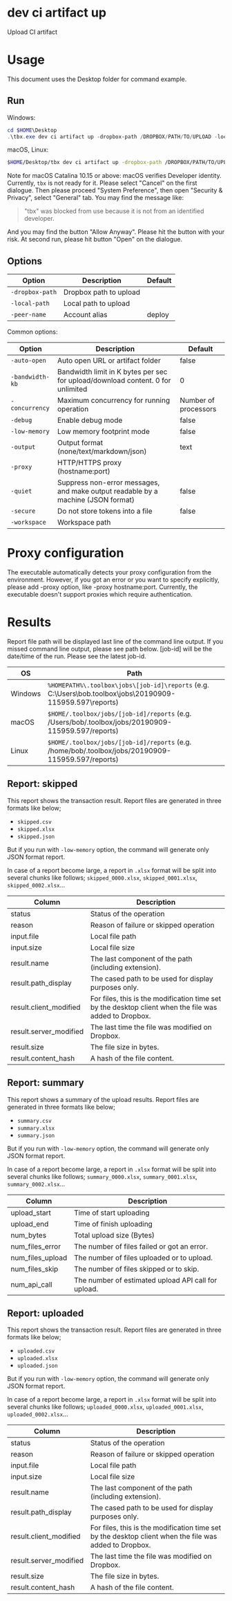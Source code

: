 # dev ci artifact up 

Upload CI artifact 

# Usage

This document uses the Desktop folder for command example.

## Run

Windows:

```powershell
cd $HOME\Desktop
.\tbx.exe dev ci artifact up -dropbox-path /DROPBOX/PATH/TO/UPLOAD -local-path /LOCAL/PATH/OF/ARTIFACT
```

macOS, Linux:

```bash
$HOME/Desktop/tbx dev ci artifact up -dropbox-path /DROPBOX/PATH/TO/UPLOAD -local-path /LOCAL/PATH/OF/ARTIFACT
```

Note for macOS Catalina 10.15 or above: macOS verifies Developer identity. Currently, `tbx` is not ready for it. Please select "Cancel" on the first dialogue. Then please proceed "System Preference", then open "Security & Privacy", select "General" tab.
You may find the message like:
> "tbx" was blocked from use because it is not from an identified developer.

And you may find the button "Allow Anyway". Please hit the button with your risk. At second run, please hit button "Open" on the dialogue.

## Options

| Option          | Description            | Default |
|-----------------|------------------------|---------|
| `-dropbox-path` | Dropbox path to upload |         |
| `-local-path`   | Local path to upload   |         |
| `-peer-name`    | Account alias          | deploy  |

Common options:

| Option          | Description                                                                      | Default              |
|-----------------|----------------------------------------------------------------------------------|----------------------|
| `-auto-open`    | Auto open URL or artifact folder                                                 | false                |
| `-bandwidth-kb` | Bandwidth limit in K bytes per sec for upload/download content. 0 for unlimited  | 0                    |
| `-concurrency`  | Maximum concurrency for running operation                                        | Number of processors |
| `-debug`        | Enable debug mode                                                                | false                |
| `-low-memory`   | Low memory footprint mode                                                        | false                |
| `-output`       | Output format (none/text/markdown/json)                                          | text                 |
| `-proxy`        | HTTP/HTTPS proxy (hostname:port)                                                 |                      |
| `-quiet`        | Suppress non-error messages, and make output readable by a machine (JSON format) | false                |
| `-secure`       | Do not store tokens into a file                                                  | false                |
| `-workspace`    | Workspace path                                                                   |                      |

# Proxy configuration

The executable automatically detects your proxy configuration from the environment. However, if you got an error or you want to specify explicitly, please add -proxy option, like -proxy hostname:port. Currently, the executable doesn't support proxies which require authentication.

# Results

Report file path will be displayed last line of the command line output. If you missed command line output, please see path below. [job-id] will be the date/time of the run. Please see the latest job-id.

| OS      | Path                                                                                                      |
| ------- | --------------------------------------------------------------------------------------------------------- |
| Windows | `%HOMEPATH%\.toolbox\jobs\[job-id]\reports` (e.g. C:\Users\bob\.toolbox\jobs\20190909-115959.597\reports) |
| macOS   | `$HOME/.toolbox/jobs/[job-id]/reports` (e.g. /Users/bob/.toolbox/jobs/20190909-115959.597/reports)        |
| Linux   | `$HOME/.toolbox/jobs/[job-id]/reports` (e.g. /home/bob/.toolbox/jobs/20190909-115959.597/reports)         |

## Report: skipped 
This report shows the transaction result.
Report files are generated in three formats like below;
* `skipped.csv`
* `skipped.xlsx`
* `skipped.json`

But if you run with `-low-memory` option, the command will generate only JSON format report.

In case of a report become large, a report in `.xlsx` format will be split into several chunks like follows;
`skipped_0000.xlsx`, `skipped_0001.xlsx`, `skipped_0002.xlsx`...   

| Column                 | Description                                                                                            |
|------------------------|--------------------------------------------------------------------------------------------------------|
| status                 | Status of the operation                                                                                |
| reason                 | Reason of failure or skipped operation                                                                 |
| input.file             | Local file path                                                                                        |
| input.size             | Local file size                                                                                        |
| result.name            | The last component of the path (including extension).                                                  |
| result.path_display    | The cased path to be used for display purposes only.                                                   |
| result.client_modified | For files, this is the modification time set by the desktop client when the file was added to Dropbox. |
| result.server_modified | The last time the file was modified on Dropbox.                                                        |
| result.size            | The file size in bytes.                                                                                |
| result.content_hash    | A hash of the file content.                                                                            |

## Report: summary 
This report shows a summary of the upload results.
Report files are generated in three formats like below;
* `summary.csv`
* `summary.xlsx`
* `summary.json`

But if you run with `-low-memory` option, the command will generate only JSON format report.

In case of a report become large, a report in `.xlsx` format will be split into several chunks like follows;
`summary_0000.xlsx`, `summary_0001.xlsx`, `summary_0002.xlsx`...   

| Column           | Description                                         |
|------------------|-----------------------------------------------------|
| upload_start     | Time of start uploading                             |
| upload_end       | Time of finish uploading                            |
| num_bytes        | Total upload size (Bytes)                           |
| num_files_error  | The number of files failed or got an error.         |
| num_files_upload | The number of files uploaded or to upload.          |
| num_files_skip   | The number of files skipped or to skip.             |
| num_api_call     | The number of estimated upload API call for upload. |

## Report: uploaded 
This report shows the transaction result.
Report files are generated in three formats like below;
* `uploaded.csv`
* `uploaded.xlsx`
* `uploaded.json`

But if you run with `-low-memory` option, the command will generate only JSON format report.

In case of a report become large, a report in `.xlsx` format will be split into several chunks like follows;
`uploaded_0000.xlsx`, `uploaded_0001.xlsx`, `uploaded_0002.xlsx`...   

| Column                 | Description                                                                                            |
|------------------------|--------------------------------------------------------------------------------------------------------|
| status                 | Status of the operation                                                                                |
| reason                 | Reason of failure or skipped operation                                                                 |
| input.file             | Local file path                                                                                        |
| input.size             | Local file size                                                                                        |
| result.name            | The last component of the path (including extension).                                                  |
| result.path_display    | The cased path to be used for display purposes only.                                                   |
| result.client_modified | For files, this is the modification time set by the desktop client when the file was added to Dropbox. |
| result.server_modified | The last time the file was modified on Dropbox.                                                        |
| result.size            | The file size in bytes.                                                                                |
| result.content_hash    | A hash of the file content.                                                                            |

